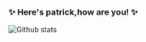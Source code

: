 ### ✨ Here's patrick,how are you! ✨ 

![Github stats](https://github-readme-stats.vercel.app/api?username=patrick-tssn&theme=react&show_icons=true&count_private=true)
